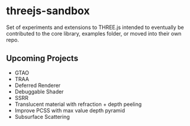 # threejs-sandbox

Set of experiments and extensions to THREE.js intended to eventually be contributed to the core library, examples folder, or moved into their own repo.

## Upcoming Projects

- GTAO
- TRAA
- Deferred Renderer
- Debuggable Shader
- SSRR
- Translucent material with refraction + depth peeling
- Improve PCSS with max value depth pyramid
- Subsurface Scattering
